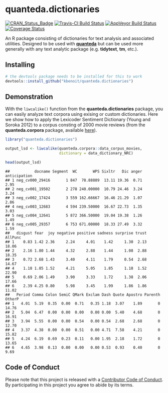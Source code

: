 quanteda.dictionaries
================

[![CRAN\_Status\_Badge](http://www.r-pkg.org/badges/version/quanteda.dictionaries)](https://cran.r-project.org/package=quanteda.dictionaries)
[![Travis-CI Build
Status](https://travis-ci.org/kbenoit/quanteda.dictionaries.svg?branch=master)](https://travis-ci.org/kbenoit/quanteda.dictionaries)
[![AppVeyor Build
Status](https://ci.appveyor.com/api/projects/status/github/kbenoit/quanteda.dictionaries?branch=master&svg=true)](https://ci.appveyor.com/project/kbenoit/quanteda.dictionaries)
[![Coverage
Status](https://img.shields.io/codecov/c/github/kbenoit/quanteda.dictionaries/master.svg)](https://codecov.io/github/kbenoit/quanteda.dictionaries?branch=master)

An R package consisting of dictionaries for text analysis and associated
utilities. Designed to be used with [**quanteda**](http://quanteda.io)
but can be used more generally with any text analytic package (e.g.
**tidytext**, **tm**, etc.).

## Installing

``` r
# the devtools package needs to be installed for this to work
devtools::install_github("kbenoit/quanteda.dictionaries") 
```

## Demonstration

With the `liwcalike()` function from the **quanteda.dictionaries**
package, you can easily analyze text corpora using exising or custom
dictionaries. Here we show how to apply the Lexicoder Sentiment
Dictionary (Young and Soroka 2012) to a corpus consting of 2000 movie
reviews (from the **quanteda.corpora** package, available [here](https://github.com/quanteda/quanteda.corpora)).

``` r
library("quanteda.dictionaries")

output_lsd <- liwcalike(quanteda.corpora::data_corpus_movies, 
                        dictionary = data_dictionary_NRC)

head(output_lsd)
```

    ##           docname Segment  WC       WPS Sixltr   Dic anger anticipation
    ## 1 neg_cv000_29416       1 847  78.88889  13.11 19.36  0.71         2.95
    ## 2 neg_cv001_19502       2 278 240.00000  10.79 24.46  3.24         3.24
    ## 3 neg_cv002_17424       3 559 162.66667  16.46 21.29  1.07         2.86
    ## 4 neg_cv003_12683       4 594 239.50000  16.67 22.73  1.35         3.03
    ## 5 neg_cv004_12641       5 872 366.50000  19.04 19.38  1.26         1.49
    ## 6 neg_cv005_29357       6 753 671.00000  18.33 27.49  3.32         1.59
    ##   disgust fear  joy negative positive sadness surprise trust AllPunc
    ## 1    0.83 1.42 2.36     2.24     4.01    1.42     1.30  2.13   18.06
    ## 2    2.16 1.80 1.44     4.32     2.88    1.44     1.08  2.88   18.35
    ## 3    0.72 2.68 1.43     3.40     4.11    1.79     0.54  2.68   14.67
    ## 4    1.18 1.85 1.52     4.21     5.05    1.85     1.18  1.52   22.90
    ## 5    0.69 2.06 1.49     3.90     3.33    1.72     1.38  2.06   17.66
    ## 6    2.39 4.25 0.80     5.98     3.45    1.99     1.86  1.86   11.02
    ##   Period Comma Colon SemiC QMark Exclam Dash Quote Apostro Parenth OtherP
    ## 1   4.01  5.19  0.35  0.00  0.71   0.35 1.18  3.07    1.89       0  14.76
    ## 2   5.04  6.47  0.00  0.00  0.00   0.00 0.00  5.40    4.68       0  16.91
    ## 3   3.94  5.55  0.00  0.00  0.54   0.00 0.54  2.68    2.68       0  12.70
    ## 4   3.37  4.38  0.00  0.00  0.51   0.00 4.71  7.58    4.21       0  15.82
    ## 5   4.24  6.19  0.69  0.23  0.11   0.00 1.95  2.18    1.72       0  13.65
    ## 6   4.65  3.98  0.13  0.00  0.00   0.00 0.53  0.93    0.40       0   9.69

## Code of Conduct

Please note that this project is released with a [Contributor Code of
Conduct](CONDUCT.md). By participating in this project you agree to
abide by its terms.
